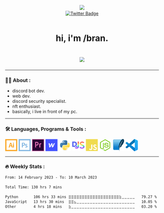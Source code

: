 <!--
**stormed/stormed** is a ✨ _special_ ✨ repository because its `README.md` (this file) appears on your GitHub profile.

Here are some ideas to get you started:

- 🔭 I’m currently working on ...
- 🌱 I’m currently learning ...
- 👯 I’m looking to collaborate on ...
- 🤔 I’m looking for help with ...
- 💬 Ask me about ...
- 📫 How to reach me: ...
- 😄 Pronouns: ...
- ⚡ Fun fact: ...
-->

<div id="header" align="center">
  <img src="https://media.giphy.com/media/v1.Y2lkPTc5MGI3NjExOTFmNWJhMmNmZjZhMmJhODU4ZjA4ZDA5ZTVhOGY1NTM4MjU4NjI5MCZjdD1n/Egu7VNM57K0kllxsR4/giphy.gif" width="400px"/>
  <div id="badges">
    <a href="https://twitter.com/casualties">
      <img src="https://img.shields.io/badge/Twitter-black?style=for-the-badge&logo=twitter&logoColor=red" alt="Twitter Badge"/>
    </a>
  </div>
  <img src="https://komarev.com/ghpvc/?username=stormed&style=flat-square&color=red" alt=""/>
  <h1>
    hi, i'm /bran.
    <br>
    <br>
    <img src="https://media.giphy.com/media/3owyplYLWlGFQk9mF2/giphy.gif" width="60px"/>
  </h1>
</div>

<!-- <div align="center">
  <img src="gif link here" width="600" height="300"/>
</div> -->

---
### :man_technologist: About :
- discord bot dev. <!--<img src="https://media.giphy.com/media/WUlplcMpOCEmTGBtBW/giphy.gif" width="30"> -->
- web dev.
- discord security specialist.
- nft enthusiast.
- basically, i live in front of my pc.


---

### :hammer_and_wrench: Languages, Programs & Tools :
<div>
  <img src="https://github.com/devicons/devicon/blob/master/icons/illustrator/illustrator-line.svg" title="Illustrator" alt="Illustrator" width="40" height="40"/>
  <img src="https://github.com/devicons/devicon/blob/master/icons/photoshop/photoshop-line.svg" title="Photoshop" alt="Photoshop" width="40" height="40"/>
  <img src="https://github.com/devicons/devicon/blob/master/icons/premierepro/premierepro-original.svg" title="Premiere" alt="Premiere" width="40" height="40"/>
  <img src="https://github.com/devicons/devicon/blob/master/icons/webflow/webflow-original.svg" title="Webflow" alt="Webflow" width="40" height="40"/>
  <img src="https://github.com/devicons/devicon/blob/master/icons/python/python-original.svg" title="Python" alt="Python" width="40" height="40"/>
  <img src="https://github.com/devicons/devicon/blob/master/icons/discordjs/discordjs-original.svg" title="DiscordJS" alt="DiscordJS" width="40" height="40"/>
  <img src="https://github.com/devicons/devicon/blob/master/icons/javascript/javascript-plain.svg" title="JavaScript" alt="JavaScript" width="40" height="40"/>
  <img src="https://github.com/devicons/devicon/blob/master/icons/nodejs/nodejs-plain.svg" title="NodeJS" alt="NodeJS" width="40" height="40"/>
  <img src="https://github.com/devicons/devicon/blob/master/icons/sqlite/sqlite-original.svg" title="Sqlite" alt="Sqlite" width="40" height="40"/>
  <img src="https://github.com/devicons/devicon/blob/master/icons/vscode/vscode-original.svg" title="VSCode" alt="VSCode" width="40" height="40"/>
</div>


---

### :fire: Weekly Stats :

<!--START_SECTION:waka-->

```text
From: 14 February 2023 - To: 10 March 2023

Total Time: 130 hrs 7 mins

Python       106 hrs 33 mins ⣿⣿⣿⣿⣿⣿⣿⣿⣿⣿⣿⣿⣿⣿⣿⣿⣿⣿⣿⣷⣀⣀⣀⣀⣀   79.27 %
JavaScript   13 hrs 30 mins  ⣿⣿⣦⣀⣀⣀⣀⣀⣀⣀⣀⣀⣀⣀⣀⣀⣀⣀⣀⣀⣀⣀⣀⣀⣀   10.05 %
Other        4 hrs 18 mins   ⣷⣀⣀⣀⣀⣀⣀⣀⣀⣀⣀⣀⣀⣀⣀⣀⣀⣀⣀⣀⣀⣀⣀⣀⣀   03.20 %
```

<!--END_SECTION:waka-->
